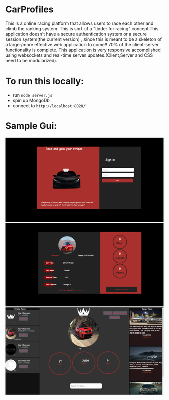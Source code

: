 # CarProfiles

This is a online racing platform that allows users to race each other and climb the ranking system.
This is sort of a "tinder for racing" concept.This application doesn't have a secure authentication system or a secure session  system(the current version) , 
since this is meant to be a skeleton of a larger/more effective web application to come!! 70% of the client-server functionality is complete.
This application is very responsive accomplished using websockets and real-time server updates.(Client,Server and CSS need to be modularized).

# To run this locally:
- run `node server.js`
- spin up MongoDb
- connect to `http://localhost:8020/`

# Sample Gui:

<img  width= "800px" src = "https://github.com/RonaldColyar/CarProfiles/blob/master/Car%20Profiles/SampleGui/LoginSampleGui.png"/>
<img  width= "800px" src = "https://github.com/RonaldColyar/CarProfiles/blob/master/Car%20Profiles/SampleGui/ProfileViewSampleGui.png"/>
<img  width= "800px" src = "https://github.com/RonaldColyar/CarProfiles/blob/master/Car%20Profiles/SampleGui/MainHubSampleGui.png"/>
